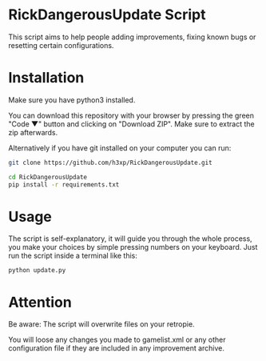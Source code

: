 # RickDangerousUpdate Script

This script aims to help people adding improvements, fixing known bugs or resetting certain configurations.

# Installation

Make sure you have python3 installed.

You can download this repository with your browser by pressing the green "Code ▼" button and clicking on "Download ZIP".
Make sure to extract the zip afterwards.

Alternatively if you have git installed on your computer you can run:
```bash
git clone https://github.com/h3xp/RickDangerousUpdate.git
```

```bash
cd RickDangerousUpdate
pip install -r requirements.txt
```

# Usage

The script is self-explanatory, it will guide you through the whole process, you make your choices by simple pressing numbers on your keyboard.
Just run the script inside a terminal like this:

```
python update.py 
```

# Attention

Be aware: The script will overwrite files on your retropie.

You will loose any changes you made to gamelist.xml or any other configuration file if they are included in any improvement archive.

